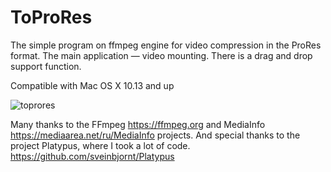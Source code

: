 # ToProRes

The simple program on ffmpeg engine for video compression in the ProRes format. The main application — video mounting. There is a drag and drop support function.

Compatible with Mac OS X 10.13 and up

![toprores](https://user-images.githubusercontent.com/30828202/236947190-f5511232-b2b5-4ae0-bacf-a18fefb04130.png)


Many thanks to the FFmpeg https://ffmpeg.org and MediaInfo https://mediaarea.net/ru/MediaInfo projects.
And special thanks to the project Platypus, where I took a lot of code. https://github.com/sveinbjornt/Platypus
